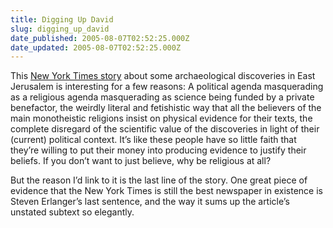 ```yaml
---
title: Digging Up David
slug: digging_up_david
date_published: 2005-08-07T02:52:25.000Z
date_updated: 2005-08-07T02:52:25.000Z
---
```


This [New York Times story](http://www.nytimes.com/2005/08/05/international/middleeast/05jerusalem.html?pagewanted=all) about some archaeological discoveries in East Jerusalem is interesting for a few reasons: A political agenda masquerading as a religious agenda masquerading as science being funded by a private benefactor, the weirdly literal and fetishistic way that all the believers of the main monotheistic religions insist on physical evidence for their texts, the complete disregard of the scientific value of the discoveries in light of their (current) political context. It’s like these people have so little faith that they’re willing to put their money into producing evidence to justify their beliefs. If you don’t want to just believe, why be religious at all?

But the reason I’d link to it is the last line of the story. One great piece of evidence that the New York Times is still the best newspaper in existence is Steven Erlanger’s last sentence, and the way it sums up the article’s unstated subtext so elegantly.
